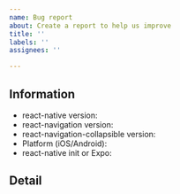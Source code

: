 ```yaml
---
name: Bug report
about: Create a report to help us improve
title: ''
labels: ''
assignees: ''

---
```


## Information
- react-native version: 
- react-navigation version: 
- react-navigation-collapsible version: 
- Platform (iOS/Android): 
- react-native init or Expo: 

## Detail
